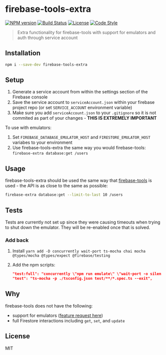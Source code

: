# firebase-tools-extra

[![NPM version][npm-image]][npm-url]
[![Build Status][build-status-image]][build-status-url]
[![License][license-image]][license-url]
[![Code Style][code-style-image]][code-style-url]

> Extra functionality for firebase-tools with support for emulators and auth through service account

## Installation

```bash
npm i --save-dev firebase-tools-extra
```

## Setup

1. Generate a service account from within the settings section of the Firebase console
1. Save the service account to `serviceAccount.json` within your firebase project repo (or set `SERVICE_ACCOUNT` environment variable)
1. Make sure you add `serviceAccount.json` to your `.gitignore` so it is not commited as part of your changes - **THIS IS EXTREMELY IMPORTANT**

To use with emulators:

1. Set `FIREBASE_DATABASE_EMULATOR_HOST` and `FIRESTORE_EMULATOR_HOST` variabes to your environment
1. Use firebase-tools-extra the same way you would firebase-tools: `firebase-extra database:get /users`

## Usage

firebase-tools-extra should be used the same way that [firebase-tools](https://github.com/firebase/firebase-tools) is used - the API is as close to the same as possible:

```bash
firebase-extra database:get --limit-to-last 10 /users
```

## Tests

Tests are currently not set up since they were causing timeouts when trying to shut down the emulator. They will be re-enabled once that is solved.

### Add back

1. Install `yarn add -D concurrently wait-port ts-mocha chai mocha @types/mocha @types/expect @firebase/testing`
1. Add the npm scripts:

   ```json
   "test:full": "concurrently \"npm run emulate\" \"wait-port -o silent 8080 && npm run test\"",
   "test": "ts-mocha -p ./tsconfig.json test/**/*.spec.ts --exit",
   ```

## Why

firebase-tools does not have the following:

- support for emulators ([feature request here](https://github.com/firebase/firebase-tools/issues/1957))
- full Firestore interactions including `get`, `set`, and `update`

## License

MIT

[npm-image]: https://img.shields.io/npm/v/firebase-tools-extra.svg?style=flat-square
[npm-url]: https://npmjs.org/package/firebase-tools-extra
[build-status-image]: https://img.shields.io/github/workflow/status/prescottprue/firebase-tools-extra/NPM%20Package%20Publish?style=flat-square
[build-status-url]: https://github.com/prescottprue/firebase-tools-extra/actions
[climate-image]: https://img.shields.io/codeclimate/github/prescottprue/firebase-tools-extra.svg?style=flat-square
[climate-url]: https://codeclimate.com/github/prescottprue/firebase-tools-extra
[license-image]: https://img.shields.io/npm/l/firebase-tools-extra.svg?style=flat-square
[license-url]: https://github.com/prescottprue/firebase-tools-extra/blob/master/LICENSE
[code-style-image]: https://img.shields.io/badge/code%20style-standard-brightgreen.svg?style=flat-square
[code-style-url]: http://standardjs.com/
